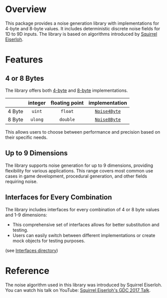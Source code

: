﻿# Overview

This package provides a noise generation library with implementations for 4-byte and 8-byte values. It includes deterministic discrete noise fields for 1D to 9D inputs. The library is based on algorithms introduced by [Squirrel Eiserloh](#reference).

# Features

## 4 or 8 Bytes

The library offers both [4-byte](Noise4Byte.cs) and [8-byte](Noise8Byte.cs) implementations.

|        | integer | floating point |        implementation         |
|:------:|:-------:|:--------------:|:-----------------------------:|
| 4 Byte | `uint`  |    `float`     | [`Noise4Byte`](Noise4Byte.cs) |
| 8 Byte | `ulong` |    `double`    | [`Noise8Byte`](Noise8Byte.cs) |

This allows users to choose between performance and precision based on their specific needs.

## Up to 9 Dimensions

The library supports noise generation for up to 9 dimensions, providing flexibility for various applications.
This range covers most common use cases in game development, procedural generation, and other fields requiring noise.

## Interfaces for Every Combination

The library includes interfaces for every combination of 4 or 8 byte values and 1-9 dimensions:
- This comprehensive set of interfaces allows for better substitution and testing.
- Users can easily switch between different implementations or create mock objects for testing purposes.

(see [Interfaces directory](Interfaces))

# Reference

The noise algorithm used in this library was introduced by Squirrel Eiserloh. You can watch his talk on YouTube: [Squirrel Eiserloh's GDC 2017 Talk](https://www.youtube.com/watch?v=LWFzPP8ZbdU).